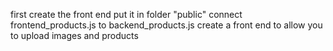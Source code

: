 first create the front end 
put it in folder "public"
connect frontend_products.js to backend_products.js
create a front end to allow you to upload images and products 
